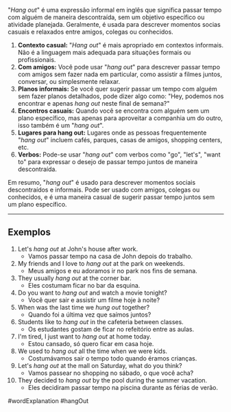 "*Hang out*" é uma expressão informal em inglês que significa passar tempo com alguém de maneira descontraída, sem um objetivo específico ou atividade planejada. Geralmente, é usada para descrever momentos socias casuais e relaxados entre amigos, colegas ou conhecidos.

1. **Contexto casual:** "*Hang out*" é mais apropriado em contextos informais. Não é a linguagem mais adequada para situações formais ou profissionais.
2. **Com amigos:** Você pode usar "*hang out*" para descrever passar tempo com amigos sem fazer nada em particular, como assistir a filmes juntos, conversar, ou simplesmente relaxar.
3. **Planos informais:** Se você quer sugerir passar um tempo com alguém sem fazer planos detalhados, pode dizer algo como: "Hey, podemos nos encontrar e apenas *hang out* neste final de semana?"
4. **Encontros casuais:** Quando você se encontra com alguém sem um plano específico, mas apenas para aproveitar a companhia um do outro, isso também é um "*hang out*".
5. **Lugares para hang out:** Lugares onde as pessoas frequentemente "*hang out*" incluem cafés, parques, casas de amigos, shopping centers, etc.
6. **Verbos:** Pode-se usar "*hang out*" com verbos como "go", "let's", "want to" para expressar o desejo de passar tempo juntos de maneira descontraída.

Em resumo, "*hang out*" é usado para descrever momentos sociais descontraídos e informais. Pode ser usado com amigos, colegas ou conhecidos, e é uma maneira casual de sugerir passar tempo juntos sem um plano específico.

---

## Exemplos

1. Let's *hang out* at John's house after work.
	- Vamos passar tempo na casa de John depois do trabalho.
2. My friends and I love to *hang out* at the park on weekends.
	- Meus amigos e eu adoramos ir no park nos fins de semana.
3. They usually *hang out* at the corner bar.
	- Eles costumam ficar no bar da esquina.
4. Do you want to *hang out* and watch a movie tonight?
	- Você quer sair e assistir um filme hoje à noite?
5. When was the last time we *hung out* together?
	- Quando foi a última vez que saímos juntos?
6. Students like to *hang out* in the cafeteria between classes.
	- Os estudantes gostam de ficar no refeitório entre as aulas. 
7. I'm tired, I just want to *hang out* at home today.
	- Estou cansado, só quero ficar em casa hoje.
8. We used to *hang out* all the time when we were kids.
	- Costumávamos sair o tempo todo quando éramos crianças.
9. Let's *hang out* at the mall on Saturday, what do you think?
	- Vamos passear no shopping no sábado, o que você acha?
10. They decided to *hang out* by the pool during the summer vacation.
	- Eles decidiram passar tempo na piscina durante as férias de verão.

#wordExplanation 
#hangOut